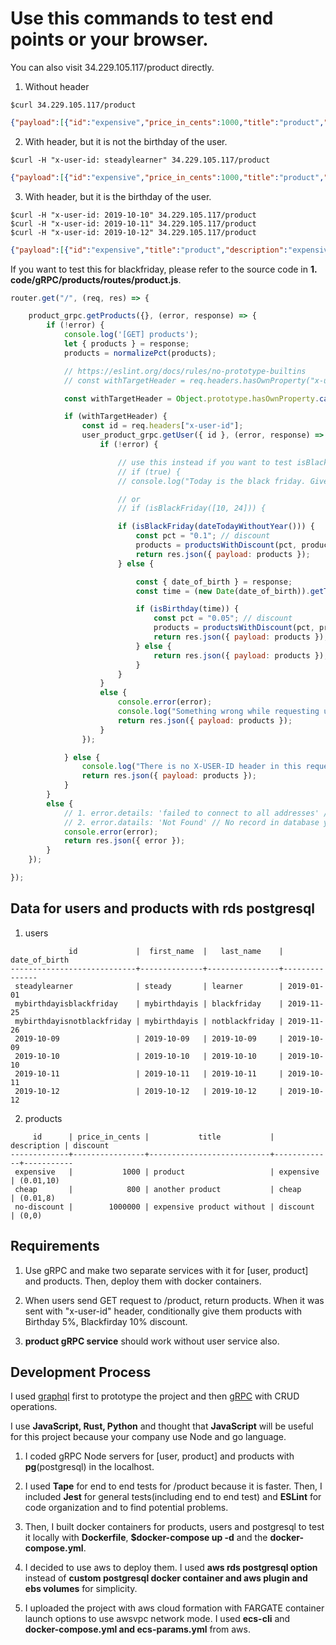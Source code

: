# Use this commands to test end points or your browser.

You can also visit 34.229.105.117/product directly.

1. Without header

```console
$curl 34.229.105.117/product
```

```json
{"payload":[{"id":"expensive","price_in_cents":1000,"title":"product","description":"expensive","discount":{"pct":"0.01","value_in_cents":10}},{"id":"cheap","price_in_cents":800,"title":"another product","description":"cheap","discount":{"pct":"0.01","value_in_cents":8}},{"id":"no-discount","price_in_cents":1000000,"title":"expensive product without","description":"discount","discount":{"pct":"0","value_in_cents":0}}]}
```

2. With header, but it is not the birthday of the user.

```console
$curl -H "x-user-id: steadylearner" 34.229.105.117/product
```

```json
{"payload":[{"id":"expensive","price_in_cents":1000,"title":"product","description":"expensive","discount":{"pct":"0.01","value_in_cents":10}},{"id":"cheap","price_in_cents":800,"title":"another product","description":"cheap","discount":{"pct":"0.01","value_in_cents":8}},{"id":"no-discount","price_in_cents":1000000,"title":"expensive product without","description":"discount","discount":{"pct":"0","value_in_cents":0}}]}
```

3. With header, but it is the birthday of the user.

```console
$curl -H "x-user-id: 2019-10-10" 34.229.105.117/product
$curl -H "x-user-id: 2019-10-11" 34.229.105.117/product
$curl -H "x-user-id: 2019-10-12" 34.229.105.117/product
```

```json
{"payload":[{"id":"expensive","title":"product","description":"expensive","discount":{"pct":"0.05","value_in_cents":50},"price_in_cents":1000},{"id":"cheap","title":"another product","description":"cheap","discount":{"pct":"0.05","value_in_cents":40},"price_in_cents":800},{"id":"no-discount","title":"expensive product without","description":"discount","discount":{"pct":"0.05","value_in_cents":50000},"price_in_cents":1000000}]}
```

If you want to test this for blackfriday, please refer to the source code in **1. code/gRPC/products/routes/product.js**.

```js
router.get("/", (req, res) => {

	product_grpc.getProducts({}, (error, response) => {
		if (!error) {
			console.log('[GET] products');
			let { products } = response;
			products = normalizePct(products);

			// https://eslint.org/docs/rules/no-prototype-builtins
			// const withTargetHeader = req.headers.hasOwnProperty("x-user-id");

			const withTargetHeader = Object.prototype.hasOwnProperty.call(req.headers, "x-user-id");

			if (withTargetHeader) {
				const id = req.headers["x-user-id"];
				user_product_grpc.getUser({ id }, (error, response) => {
					if (!error) {

						// use this instead if you want to test isBlackFriday
						// if (true) {
						// console.log("Today is the black friday. Give 10% discount anyway.");

						// or
						// if (isBlackFriday([10, 24])) {

						if (isBlackFriday(dateTodayWithoutYear())) {
							const pct = "0.1"; // discount
							products = productsWithDiscount(pct, products);
							return res.json({ payload: products });
						} else {

							const { date_of_birth } = response;
							const time = (new Date(date_of_birth)).getTime();

							if (isBirthday(time)) {
								const pct = "0.05"; // discount
								products = productsWithDiscount(pct, products);
								return res.json({ payload: products });
							} else {
								return res.json({ payload: products });
							}
						}
					}
					else {
						console.error(error);
						console.log("Something wrong while requesting user data.");
						return res.json({ payload: products });
					}
				});

			} else {
				console.log("There is no X-USER-ID header in this request.");
				return res.json({ payload: products });
			}
		}
		else {
			// 1. error.details: 'failed to connect to all addresses' // server fail
			// 2. error.datails: 'Not Found' // No record in database yet
			console.error(error);
			return res.json({ error });
		}
	});

});
``` 

## Data for users and products with rds postgresql

1. users

```console
             id             |  first_name  |   last_name    | date_of_birth 
----------------------------+--------------+----------------+---------------
 steadylearner              | steady       | learner        | 2019-01-01
 mybirthdayisblackfriday    | mybirthdayis | blackfriday    | 2019-11-25
 mybirthdayisnotblackfriday | mybirthdayis | notblackfriday | 2019-11-26
 2019-10-09                 | 2019-10-09   | 2019-10-09     | 2019-10-09
 2019-10-10                 | 2019-10-10   | 2019-10-10     | 2019-10-10
 2019-10-11                 | 2019-10-11   | 2019-10-11     | 2019-10-11
 2019-10-12                 | 2019-10-12   | 2019-10-12     | 2019-10-12
```

2. products

```console
     id      | price_in_cents |           title           | description | discount
-------------+----------------+---------------------------+-------------+-----------
 expensive   |           1000 | product                   | expensive   | (0.01,10)
 cheap       |            800 | another product           | cheap       | (0.01,8)
 no-discount |        1000000 | expensive product without | discount    | (0,0)
```

## Requirements

1. Use gRPC and make two separate services with it for [user, product] and products. Then, deploy them with docker containers.

2. When users send GET request to /product, return products. When it was sent with "x-user-id" header, conditionally give them products with Birthday 5%, Blackfirday 10% discount.

3. **product gRPC service** should work without user service also.

## Development Process

I used [graphql](https://github.com/steadylearner/Graphql-Express-Postgresql) first to prototype the project and then [gRPC](https://github.com/steadylearner/gRPC-Express-Postgresql) with CRUD operations.

I use **JavaScript, Rust, Python** and thought that **JavaScript** will be useful for this project because your company use Node and go language.

1. I coded gRPC Node servers for [user, product] and products with **pg**(postgresql) in the localhost.

2. I used **Tape** for end to end tests for /product because it is faster. Then, I included **Jest** for general tests(including end to end test) and **ESLint** for code organization and to find potential problems.

3. Then, I built docker containers for products, users and postgresql to test it locally with **Dockerfile**, **$docker-compose up -d** and the **docker-compose.yml**.

4. I decided to use aws to deploy them. I used **aws rds postgresql option** instead of **custom postgresql docker container and aws plugin and ebs volumes** for simplicity.

5. I uploaded the project with aws cloud formation with FARGATE container launch options to use awsvpc network mode. I used **ecs-cli** and **docker-compose.yml and ecs-params.yml** from aws.

